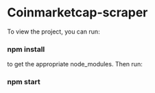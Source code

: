 # Coinmarketcap-scraper
To view the project, you can run:
### npm install

to get the appropriate node_modules. Then run:
### npm start
